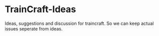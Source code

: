 # TrainCraft-Ideas
Ideas, suggestions and discussion for traincraft. So we can keep actual issues seperate from ideas.
